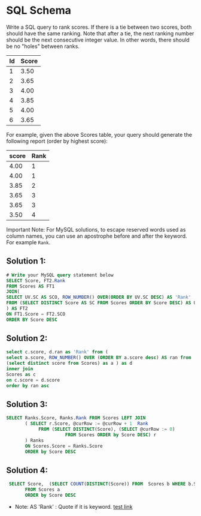 # SQL Schema
Write a SQL query to rank scores. If there is a tie between two scores, both should have the same ranking. Note that after a tie, the next ranking number should be the next consecutive integer value. In other words, there should be no "holes" between ranks.

| Id | Score |
|----|-------|
| 1  | 3.50  |
| 2  | 3.65  |
| 3  | 4.00  |
| 4  | 3.85  |
| 5  | 4.00  |
| 6  | 3.65  |


For example, given the above Scores table, your query should generate the following report (order by highest score):

| score | Rank    |
|-------|---------|
| 4.00  | 1       |
| 4.00  | 1       |
| 3.85  | 2       |
| 3.65  | 3       |
| 3.65  | 3       |
| 3.50  | 4       |

Important Note: For MySQL solutions, to escape reserved words used as column names, you can use an apostrophe before and after the keyword. For example `Rank`.
## Solution 1:
```sql
# Write your MySQL query statement below
SELECT Score, FT2.Rank
FROM Scores AS FT1
JOIN(
SELECT UV.SC AS SCO, ROW_NUMBER() OVER(ORDER BY UV.SC DESC) AS 'Rank'
FROM (SELECT DISTINCT Score AS SC FROM Scores ORDER BY Score DESC) AS UV
) AS FT2
ON FT1.Score = FT2.SCO
ORDER BY Score DESC
```
## Solution 2:
```sql
select c.score, d.ran as 'Rank' from (
select a.score, ROW_NUMBER() OVER (ORDER BY a.score desc) AS ran from
(select distinct score from Scores) as a ) as d
inner join
Scores as c
on c.score = d.score
order by ran asc
```
## Solution 3:
```sql
SELECT Ranks.Score, Ranks.Rank FROM Scores LEFT JOIN 
       ( SELECT r.Score, @curRow := @curRow + 1  Rank 
            FROM (SELECT DISTINCT(Score), (SELECT @curRow := 0) 
                      FROM Scores ORDER by Score DESC) r
       ) Ranks 
       ON Scores.Score = Ranks.Score
       ORDER by Score DESC
```
## Solution 4:
```sql
 SELECT Score,  (SELECT COUNT(DISTINCT(Score)) FROM  Scores b WHERE b.Score > a.Score) + 1 AS 'Rank'
       FROM Scores a
       ORDER by Score DESC
```
- Note: AS 'Rank' : Quote if it is keyword.
[test link](https://leetcode.com/problems/rank-scores/)
